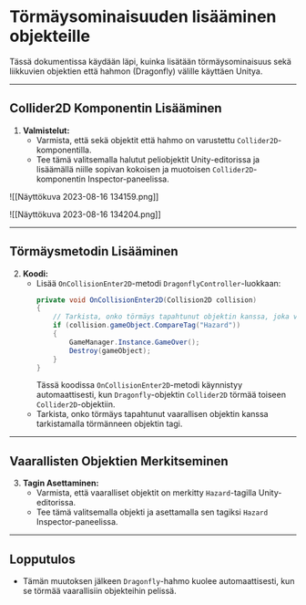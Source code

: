 # Törmäysominaisuuden lisääminen objekteille 

Tässä dokumentissa käydään läpi, kuinka lisätään törmäysominaisuus sekä liikkuvien objektien että hahmon (Dragonfly) välille käyttäen Unitya.

---
## Collider2D Komponentin Lisääminen

1. **Valmistelut:**
   - Varmista, että sekä objektit että hahmo on varustettu `Collider2D`-komponentilla.
   - Tee tämä valitsemalla halutut peliobjektit Unity-editorissa ja lisäämällä niille sopivan kokoisen ja muotoisen `Collider2D`-komponentin Inspector-paneelissa.
   
![[Näyttökuva 2023-08-16 134159.png]]

![[Näyttökuva 2023-08-16 134204.png]]

---
## Törmäysmetodin Lisääminen

2. **Koodi:**
   - Lisää `OnCollisionEnter2D`-metodi `DragonflyController`-luokkaan:
     ```csharp
     private void OnCollisionEnter2D(Collision2D collision) 
     { 
         // Tarkista, onko törmäys tapahtunut objektin kanssa, joka voi tuhota hahmon 
         if (collision.gameObject.CompareTag("Hazard")) 
         { 
             GameManager.Instance.GameOver(); 
             Destroy(gameObject); 
         } 
     }
     ```
     Tässä koodissa `OnCollisionEnter2D`-metodi käynnistyy automaattisesti, kun `Dragonfly`-objektin `Collider2D` törmää toiseen `Collider2D`-objektiin.
   - Tarkista, onko törmäys tapahtunut vaarallisen objektin kanssa tarkistamalla törmänneen objektin tagi.

---
## Vaarallisten Objektien Merkitseminen

3. **Tagin Asettaminen:**
   - Varmista, että vaaralliset objektit on merkitty `Hazard`-tagilla Unity-editorissa.
   - Tee tämä valitsemalla objekti ja asettamalla sen tagiksi `Hazard` Inspector-paneelissa.
   
---
## Lopputulos

- Tämän muutoksen jälkeen `Dragonfly`-hahmo kuolee automaattisesti, kun se törmää vaarallisiin objekteihin pelissä.